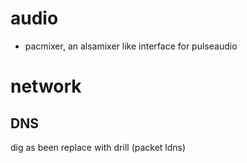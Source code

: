 # audio

- pacmixer, an alsamixer like interface for pulseaudio 

# network

## DNS

dig as been replace with drill (packet ldns) 
